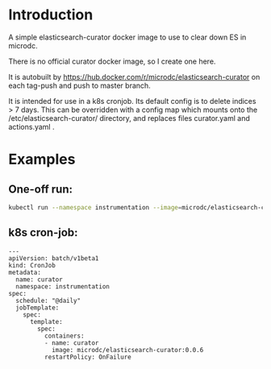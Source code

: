 # Introduction
A simple elasticsearch-curator docker image to use to clear down ES in microdc.

There is no official curator docker image, so I create one here.

It is autobuilt by https://hub.docker.com/r/microdc/elasticsearch-curator on each tag-push and
push to master branch.

It is intended for use in a k8s cronjob. Its default config is to delete indices > 7 days. This
can be overridden with a config map which mounts onto the /etc/elasticsearch-curator/ directory,
and replaces files curator.yaml and actions.yaml .

# Examples

## One-off run:
```bash
kubectl run --namespace instrumentation --image=microdc/elasticsearch-curator:0.0.8 -i --rm --restart=Never elasticsearch-curator
```

## k8s cron-job:
```
---
apiVersion: batch/v1beta1
kind: CronJob
metadata:
  name: curator
  namespace: instrumentation
spec:
  schedule: "@daily"
  jobTemplate:
    spec:
      template:
        spec:
          containers:
          - name: curator
            image: microdc/elasticsearch-curator:0.0.6
          restartPolicy: OnFailure
```
